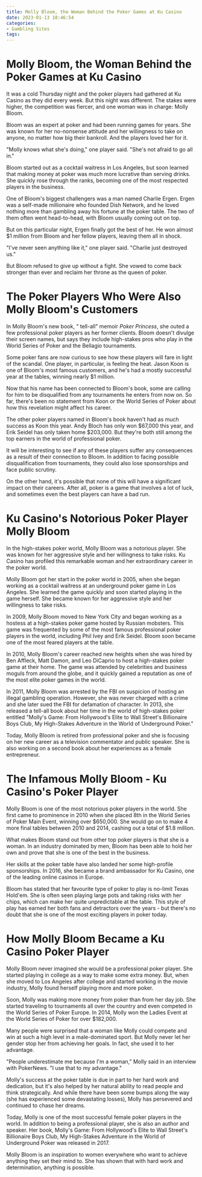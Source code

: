 ```yaml
---
title: Molly Bloom, the Woman Behind the Poker Games at Ku Casino 
date: 2023-01-13 18:46:54
categories:
- Gambling Sites
tags:
---
```



#  Molly Bloom, the Woman Behind the Poker Games at Ku Casino 

It was a cold Thursday night and the poker players had gathered at Ku Casino as they did every week. But this night was different. The stakes were higher, the competition was fiercer, and one woman was in charge: Molly Bloom.

Bloom was an expert at poker and had been running games for years. She was known for her no-nonsense attitude and her willingness to take on anyone, no matter how big their bankroll. And the players loved her for it.

"Molly knows what she's doing," one player said. "She's not afraid to go all in."

Bloom started out as a cocktail waitress in Los Angeles, but soon learned that making money at poker was much more lucrative than serving drinks. She quickly rose through the ranks, becoming one of the most respected players in the business.

One of Bloom's biggest challengers was a man named Charlie Ergen. Ergen was a self-made millionaire who founded Dish Network, and he loved nothing more than gambling away his fortune at the poker table. The two of them often went head-to-head, with Bloom usually coming out on top.

But on this particular night, Ergen finally got the best of her. He won almost $1 million from Bloom and her fellow players, leaving them all in shock.

"I've never seen anything like it," one player said. "Charlie just destroyed us."

But Bloom refused to give up without a fight. She vowed to come back stronger than ever and reclaim her throne as the queen of poker.

#  The Poker Players Who Were Also Molly Bloom's Customers 

In Molly Bloom's new book, " tell-all" memoir <i>Poker Princess</i>, she outed a few professional poker players as her former clients. Bloom doesn't divulge their screen names, but says they include high-stakes pros who play in the World Series of Poker and the Bellagio tournaments.

Some poker fans are now curious to see how these players will fare in light of the scandal. One player, in particular, is feeling the heat. Jason Koon is one of Bloom's most famous customers, and he's had a mostly successful year at the tables, winning nearly $1 million.

Now that his name has been connected to Bloom's book, some are calling for him to be disqualified from any tournaments he enters from now on. So far, there's been no statement from Koon or the World Series of Poker about how this revelation might affect his career.

The other poker players named in Bloom's book haven't had as much success as Koon this year. Andy Bloch has only won $67,000 this year, and Erik Seidel has only taken home $203,000. But they're both still among the top earners in the world of professional poker.

It will be interesting to see if any of these players suffer any consequences as a result of their connection to Bloom. In addition to facing possible disqualification from tournaments, they could also lose sponsorships and face public scrutiny.

On the other hand, it's possible that none of this will have a significant impact on their careers. After all, poker is a game that involves a lot of luck, and sometimes even the best players can have a bad run.

#  Ku Casino's Notorious Poker Player Molly Bloom 

In the high-stakes poker world, Molly Bloom was a notorious player. She was known for her aggressive style and her willingness to take risks. Ku Casino has profiled this remarkable woman and her extraordinary career in the poker world.

Molly Bloom got her start in the poker world in 2005, when she began working as a cocktail waitress at an underground poker game in Los Angeles. She learned the game quickly and soon started playing in the game herself. She became known for her aggressive style and her willingness to take risks.

In 2009, Molly Bloom moved to New York City and began working as a hostess at a high-stakes poker game hosted by Russian mobsters. This game was frequented by some of the most famous professional poker players in the world, including Phil Ivey and Erik Seidel. Bloom soon became one of the most feared players at the table.

In 2010, Molly Bloom's career reached new heights when she was hired by Ben Affleck, Matt Damon, and Leo DiCaprio to host a high-stakes poker game at their home. The game was attended by celebrities and business moguls from around the globe, and it quickly gained a reputation as one of the most elite poker games in the world.

In 2011, Molly Bloom was arrested by the FBI on suspicion of hosting an illegal gambling operation. However, she was never charged with a crime and she later sued the FBI for defamation of character. In 2013, she released a tell-all book about her time in the world of high-stakes poker entitled "Molly's Game: From Hollywood's Elite to Wall Street's Billionaire Boys Club, My High-Stakes Adventure in the World of Underground Poker."

Today, Molly Bloom is retired from professional poker and she is focusing on her new career as a television commentator and public speaker. She is also working on a second book about her experiences as a female entrepreneur.

#  The Infamous Molly Bloom - Ku Casino's Poker Player 

Molly Bloom is one of the most notorious poker players in the world. She first came to prominence in 2010 when she placed 8th in the World Series of Poker Main Event, winning over $650,000. She would go on to make 4 more final tables between 2010 and 2014, cashing out a total of $1.8 million.

What makes Bloom stand out from other top poker players is that she is a woman. In an industry dominated by men, Bloom has been able to hold her own and prove that she is one of the best in the business.

Her skills at the poker table have also landed her some high-profile sponsorships. In 2016, she became a brand ambassador for Ku Casino, one of the leading online casinos in Europe.

Bloom has stated that her favourite type of poker to play is no-limit Texas Hold'em. She is often seen playing large pots and taking risks with her chips, which can make her quite unpredictable at the table. This style of play has earned her both fans and detractors over the years - but there's no doubt that she is one of the most exciting players in poker today.

#  How Molly Bloom Became a Ku Casino Poker Player

Molly Bloom never imagined she would be a professional poker player. She started playing in college as a way to make some extra money. But, when she moved to Los Angeles after college and started working in the movie industry, Molly found herself playing more and more poker.

Soon, Molly was making more money from poker than from her day job. She started traveling to tournaments all over the country and even competed in the World Series of Poker Europe. In 2014, Molly won the Ladies Event at the World Series of Poker for over $182,000.

Many people were surprised that a woman like Molly could compete and win at such a high level in a male-dominated sport. But Molly never let her gender stop her from achieving her goals. In fact, she used it to her advantage.

"People underestimate me because I'm a woman," Molly said in an interview with PokerNews. "I use that to my advantage."

Molly's success at the poker table is due in part to her hard work and dedication, but it's also helped by her natural ability to read people and think strategically. And while there have been some bumps along the way (she has experienced some devastating losses), Molly has persevered and continued to chase her dreams.

Today, Molly is one of the most successful female poker players in the world. In addition to being a professional player, she is also an author and speaker. Her book, Molly's Game: From Hollywood's Elite to Wall Street's Billionaire Boys Club, My High-Stakes Adventure in the World of Underground Poker was released in 2017.

Molly Bloom is an inspiration to women everywhere who want to achieve anything they set their mind to. She has shown that with hard work and determination, anything is possible.